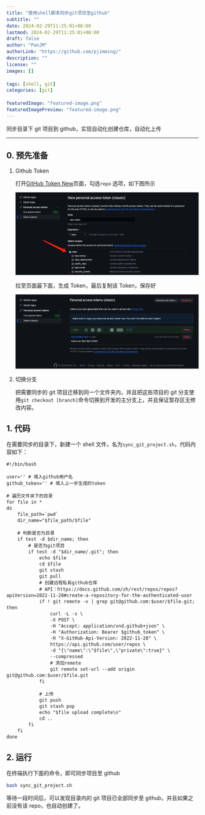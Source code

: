 ```yaml
---
title: "使用shell脚本同步git项目至github"
subtitle: ""
date: 2024-02-29T11:25:01+08:00
lastmod: 2024-02-29T11:25:01+08:00
draft: false
author: "PanJM"
authorLink: "https://github.com/pjimming/"
description: ""
license: ""
images: []

tags: [shell, git]
categories: [git]

featuredImage: "featured-image.png"
featuredImagePreview: "featured-image.png"
---
```


同步目录下 git 项目到 github，实现自动化创建仓库，自动化上传

<!--more-->

---

## 0. 预先准备

1. Github Token

   打开[GitHub Token New](https://github.com/settings/tokens/new)页面，勾选`repo`​ 选项，如下图所示

   ​![](assets/image-20240229114924-mh919b2.png)​

   拉至页面最下面，生成 Token，最后复制该 Token，保存好

   ​![](assets/image-20240229115142-4x342qb.png)​

2. 切换分支

   把需要同步的 git 项目迁移到同一个文件夹内，并且把这些项目的 git 分支使用`git checkout [branch]`​ 命令切换到开发的主分支上，并且保证暂存区无修改内容。

## 1. 代码

在需要同步的目录下，新建一个 shell 文件，名为`sync_git_project.sh`​，代码内容如下：

```shell
#!/bin/bash

user='' # 填入github用户名
github_token='' # 填入上一步生成的token

# 遍历文件夹下的目录
for file in *
do
    file_path=`pwd`
    dir_name="$file_path/$file"

    # 判断是否为目录
    if test -d $dir_name; then
        # 是否为git项目
        if test -d "$dir_name/.git"; then
            echo $file
            cd $file
            git stash
            git pull
            # 创建远程私有github仓库
            # API：https://docs.github.com/zh/rest/repos/repos?apiVersion=2022-11-28#create-a-repository-for-the-authenticated-user
            if ! git remote -v | grep git@github.com:$user/$file.git; then
                curl -L -s \
                -X POST \
                -H "Accept: application/vnd.github+json" \
                -H "Authorization: Bearer $github_token" \
                -H "X-GitHub-Api-Version: 2022-11-28" \
                https://api.github.com/user/repos \
                -d "{\"name\":\"$file\",\"private\":true}" \
                --compressed
                # 添加remote
                git remote set-url --add origin git@github.com:$user/$file.git
            fi

            # 上传
            git push
            git stash pop
            echo "$file upload complete\n"
            cd ..
        fi
    fi
done
```

## 2. 运行

在终端执行下面的命令，即可同步项目至 github

```bash
bash sync_git_project.sh
```

等待一段时间后，可以发现目录内的 git 项目已全部同步至 github，并且如果之前没有该 repo，也自动创建了。
